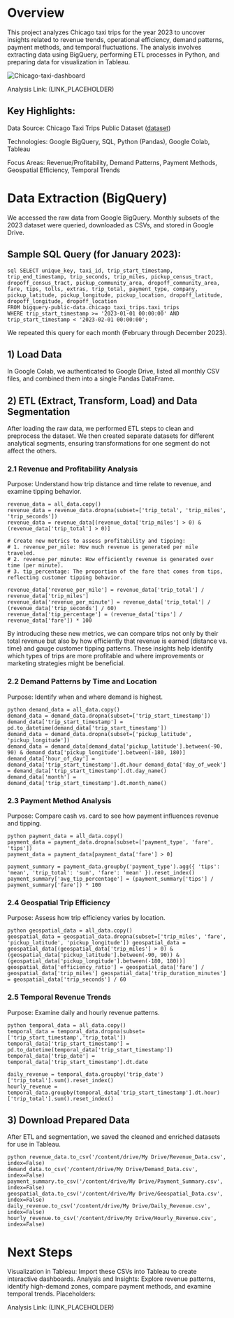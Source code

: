 # Overview

This project analyzes Chicago taxi trips for the year 2023 to uncover insights related to revenue trends, operational efficiency, demand patterns, payment methods, and temporal fluctuations. The analysis involves extracting data using BigQuery, performing ETL processes in Python, and preparing data for visualization in Tableau.

![Chicago-taxi-dashboard](https://github.com/user-attachments/assets/74bd8294-7f35-4975-9c44-20d85348e3fc)

Analysis Link: (LINK_PLACEHOLDER)

## Key Highlights:

Data Source: Chicago Taxi Trips Public Dataset ([dataset](https://console.cloud.google.com/marketplace/product/city-of-chicago-public-data/chicago-taxi-trips?hl=en&organizationId=0&project=velvety-outcome-444601-r0))

Technologies: Google BigQuery, SQL, Python (Pandas), Google Colab, Tableau

Focus Areas: Revenue/Profitability, Demand Patterns, Payment Methods, Geospatial Efficiency, Temporal Trends


# Data Extraction (BigQuery)
We accessed the raw data from Google BigQuery. Monthly subsets of the 2023 dataset were queried, downloaded as CSVs, and stored in Google Drive.

## Sample SQL Query (for January 2023):
```
sql SELECT unique_key, taxi_id, trip_start_timestamp, trip_end_timestamp, trip_seconds, trip_miles, pickup_census_tract, dropoff_census_tract, pickup_community_area, dropoff_community_area, fare, tips, tolls, extras, trip_total, payment_type, company, pickup_latitude, pickup_longitude, pickup_location, dropoff_latitude, dropoff_longitude, dropoff_location
FROM bigquery-public-data.chicago_taxi_trips.taxi_trips
WHERE trip_start_timestamp >= '2023-01-01 00:00:00' AND trip_start_timestamp < '2023-02-01 00:00:00'; 
```

We repeated this query for each month (February through December 2023).

## 1) Load Data
In Google Colab, we authenticated to Google Drive, listed all monthly CSV files, and combined them into a single Pandas DataFrame.

## 2) ETL (Extract, Transform, Load) and Data Segmentation
After loading the raw data, we performed ETL steps to clean and preprocess the dataset. We then created separate datasets for different analytical segments, ensuring transformations for one segment do not affect the others.

### 2.1 Revenue and Profitability Analysis
Purpose: Understand how trip distance and time relate to revenue, and examine tipping behavior.

```
revenue_data = all_data.copy()
revenue_data = revenue_data.dropna(subset=['trip_total', 'trip_miles', 'trip_seconds'])
revenue_data = revenue_data[(revenue_data['trip_miles'] > 0) & (revenue_data['trip_total'] > 0)]

# Create new metrics to assess profitability and tipping:
# 1. revenue_per_mile: How much revenue is generated per mile traveled.
# 2. revenue_per_minute: How efficiently revenue is generated over time (per minute).
# 3. tip_percentage: The proportion of the fare that comes from tips, reflecting customer tipping behavior.

revenue_data['revenue_per_mile'] = revenue_data['trip_total'] / revenue_data['trip_miles']
revenue_data['revenue_per_minute'] = revenue_data['trip_total'] / (revenue_data['trip_seconds'] / 60)
revenue_data['tip_percentage'] = (revenue_data['tips'] / revenue_data['fare']) * 100
```

By introducing these new metrics, we can compare trips not only by their total revenue but also by how efficiently that revenue is earned (distance vs. time) and gauge customer tipping patterns. These insights help identify which types of trips are more profitable and where improvements or marketing strategies might be beneficial.

### 2.2 Demand Patterns by Time and Location
Purpose: Identify when and where demand is highest.

```
python demand_data = all_data.copy()
demand_data = demand_data.dropna(subset=['trip_start_timestamp'])
demand_data['trip_start_timestamp'] = pd.to_datetime(demand_data['trip_start_timestamp'])
demand_data = demand_data.dropna(subset=['pickup_latitude', 'pickup_longitude'])
demand_data = demand_data[demand_data['pickup_latitude'].between(-90, 90) & demand_data['pickup_longitude'].between(-180, 180)] demand_data['hour_of_day'] = demand_data['trip_start_timestamp'].dt.hour demand_data['day_of_week'] = demand_data['trip_start_timestamp'].dt.day_name() demand_data['month'] = demand_data['trip_start_timestamp'].dt.month_name() 
```

### 2.3 Payment Method Analysis
Purpose: Compare cash vs. card to see how payment influences revenue and tipping.

```
python payment_data = all_data.copy()
payment_data = payment_data.dropna(subset=['payment_type', 'fare', 'tips'])
payment_data = payment_data[payment_data['fare'] > 0]

payment_summary = payment_data.groupby('payment_type').agg({ 'tips': 'mean', 'trip_total': 'sum', 'fare': 'mean' }).reset_index() payment_summary['avg_tip_percentage'] = (payment_summary['tips'] / payment_summary['fare']) * 100 
```

### 2.4 Geospatial Trip Efficiency
Purpose: Assess how trip efficiency varies by location.

```
python geospatial_data = all_data.copy()
geospatial_data = geospatial_data.dropna(subset=['trip_miles', 'fare', 'pickup_latitude', 'pickup_longitude']) geospatial_data = geospatial_data[(geospatial_data['trip_miles'] > 0) & (geospatial_data['pickup_latitude'].between(-90, 90)) & (geospatial_data['pickup_longitude'].between(-180, 180))] geospatial_data['efficiency_ratio'] = geospatial_data['fare'] / geospatial_data['trip_miles'] geospatial_data['trip_duration_minutes'] = geospatial_data['trip_seconds'] / 60
```

### 2.5 Temporal Revenue Trends
Purpose: Examine daily and hourly revenue patterns.

```
python temporal_data = all_data.copy()
temporal_data = temporal_data.dropna(subset=['trip_start_timestamp','trip_total'])
temporal_data['trip_start_timestamp'] = pd.to_datetime(temporal_data['trip_start_timestamp'])
temporal_data['trip_date'] = temporal_data['trip_start_timestamp'].dt.date

daily_revenue = temporal_data.groupby('trip_date')['trip_total'].sum().reset_index()
hourly_revenue = temporal_data.groupby(temporal_data['trip_start_timestamp'].dt.hour)['trip_total'].sum().reset_index()
```

## 3) Download Prepared Data
After ETL and segmentation, we saved the cleaned and enriched datasets for use in Tableau.

```
python revenue_data.to_csv('/content/drive/My Drive/Revenue_Data.csv', index=False)
demand_data.to_csv('/content/drive/My Drive/Demand_Data.csv', index=False)
payment_summary.to_csv('/content/drive/My Drive/Payment_Summary.csv', index=False)
geospatial_data.to_csv('/content/drive/My Drive/Geospatial_Data.csv', index=False)
daily_revenue.to_csv('/content/drive/My Drive/Daily_Revenue.csv', index=False)
hourly_revenue.to_csv('/content/drive/My Drive/Hourly_Revenue.csv', index=False)
```

# Next Steps
Visualization in Tableau: Import these CSVs into Tableau to create interactive dashboards.
Analysis and Insights: Explore revenue patterns, identify high-demand zones, compare payment methods, and examine temporal trends.
Placeholders:

Analysis Link: (LINK_PLACEHOLDER)
